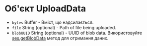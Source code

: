 # Об'єкт UploadData

* `bytes` Buffer - Вміст, що надсилається.
* `file` String (optional) - Path of file being uploaded.
* `blobUUID` String (optional) - UUID of blob data. Використовуйте [ses.getBlobData](../session.md#sesgetblobdataidentifier) метод для отримання даних.
